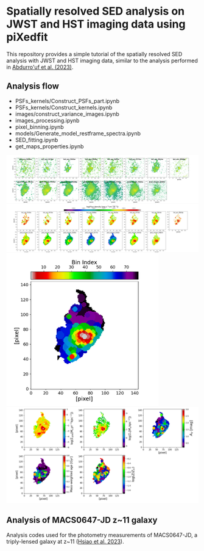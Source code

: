 # Spatially resolved SED analysis on JWST and HST imaging data using piXedfit 

This repository provides a simple tutorial of the spatially resolved SED analysis with JWST and HST imaging data, similar to the analysis performed in [Abdurro'uf et al. (2023)](https://ui.adsabs.harvard.edu/abs/2023arXiv230102209A/abstract). 

## Analysis flow
* PSFs_kernels/Construct_PSFs_part.ipynb
* PSFs_kernels/Construct_kernels.ipynb
* images/construct_variance_images.ipynb
* images_processing.ipynb
* pixel_binning.ipynb
* models/Generate_model_restframe_spectra.ipynb
* SED_fitting.ipynb
* get_maps_properties.ipynb

![image1](stamp_science_images.png)
![image1](maps_fluxes.png)
<img src="binmap_photo.png" width=400 height=400>
![image1](maps_properties.png)

## Analysis of MACS0647-JD z~11 galaxy

Analysis codes used for the photometry measurements of MACS0647-JD, a triply-lensed galaxy at z~11 ([Hsiao et al. 2023](https://ui.adsabs.harvard.edu/abs/2022arXiv221014123H/abstract)).  
